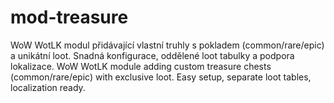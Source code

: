 # mod-treasure
WoW WotLK modul přidávající vlastní truhly s pokladem (common/rare/epic) a unikátní loot. Snadná konfigurace, oddělené loot tabulky a podpora lokalizace.
WoW WotLK module adding custom treasure chests (common/rare/epic) with exclusive loot. Easy setup, separate loot tables, localization ready.
